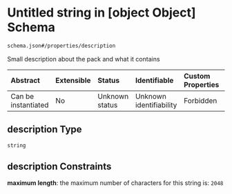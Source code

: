 # Untitled string in \[object Object] Schema

```txt
schema.json#/properties/description
```

Small description about the pack and what it contains

| Abstract            | Extensible | Status         | Identifiable            | Custom Properties | Additional Properties | Access Restrictions | Defined In                                                 |
| :------------------ | :--------- | :------------- | :---------------------- | :---------------- | :-------------------- | :------------------ | :--------------------------------------------------------- |
| Can be instantiated | No         | Unknown status | Unknown identifiability | Forbidden         | Allowed               | none                | [schema.json\*](../out/schema.json "open original schema") |

## description Type

`string`

## description Constraints

**maximum length**: the maximum number of characters for this string is: `2048`

